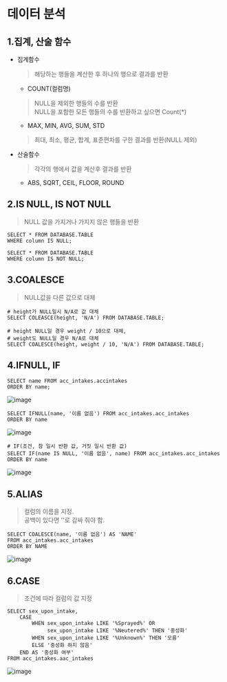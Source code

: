 # 데이터 분석

1.집계, 산술 함수
---
* 집계함수
    > 해당하는 행들을 계산한 후 하나의 행으로 결과를 반환
    * COUNT(컬럼명)
    > NULL을 제외한 행들의 수를 반환<br/>
      NULL을 포함한 모든 행들의 수를 반환하고 싶으면 Count(*)
    * MAX, MIN, AVG, SUM, STD
    > 최대, 최소, 평균, 합계, 표준편차를 구한 결과를 반환(NULL 제외)

* 산술함수
    > 각각의 행에서 값을 계산후 결과를 반환
    * ABS, SQRT, CEIL, FLOOR, ROUND
    
2.IS NULL, IS NOT NULL
---
> NULL 값을 가지거나 가지지 않은 행들을 반환
```mysql
SELECT * FROM DATABASE.TABLE
WHERE column IS NULL;
```
```mysql
SELECT * FROM DATABASE.TABLE
WHERE column IS NOT NULL;
```                        

3.COALESCE
---
> NULL값을 다른 값으로 대체
```mysql
# height가 NULL일시 N/A로 값 대체
SELECT COLEASCE(height, 'N/A') FROM DATABASE.TABLE;
``` 
```mysql
# height NULL일 경우 weight / 10으로 대체,
# weight도 NULL일 경우 N/A로 대체
SELECT COALESCE(height, weight / 10, 'N/A') FROM DATABASE.TABLE;
```              

4.IFNULL, IF
---           
```mysql
SELECT name FROM acc_intakes.accintakes
ORDER BY name;
```
![image](https://user-images.githubusercontent.com/35404137/101333206-b0b9bd80-38b9-11eb-8761-284d6622cf00.png)

```mysql
SELECT IFNULL(name, '이름 없음') FROM acc_intakes.acc_intakes
ORDER BY name
```
![image](https://user-images.githubusercontent.com/35404137/101333334-d6df5d80-38b9-11eb-95a2-3e58cf69f88e.png)

```mysql
# IF(조건, 참 일시 반환 값, 거짓 일시 반환 값)
SELECT IF(name IS NULL, '이름 없음', name) FROM acc_intakes.acc_intakes
ORDER BY name
```
![image](https://user-images.githubusercontent.com/35404137/101333334-d6df5d80-38b9-11eb-95a2-3e58cf69f88e.png)

5.ALIAS
---
>컬럼의 이름을 지정. <br/>
>공백이 있다면 ''로 감싸 줘야 함.

```mysql
SELECT COALESCE(name, '이름 없음') AS 'NAME'
FROM acc_intakes.acc_intakes
ORDER BY NAME
```
![image](https://user-images.githubusercontent.com/35404137/101335654-d5fbfb00-38bc-11eb-8d88-556b413640ed.png)

6.CASE
---
> 조건에 따라 컬럼의 값 지정

```mysql
SELECT sex_upon_intake,
    CASE
        WHEN sex_upon_intake LIKE '%Sprayed%' OR
             sex_upon_intake LIKE '%Neutered%' THEN '중성화'
        WHEN sex_upon_intake LIKE '%Unknown%' THEN '모름'
        ELSE '중성화 하지 않음'
    END AS '중성화 여부'
FROM acc_intakes.aac_intakes
```

![image](https://user-images.githubusercontent.com/35404137/101337413-f927aa00-38be-11eb-8c34-8ba57dd81e16.png)
